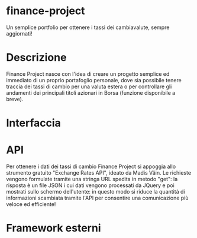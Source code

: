 # finance-project
Un semplice portfolio per ottenere i tassi dei cambiavalute, sempre aggiornati!

# Descrizione
Finance Project nasce con l'idea di creare un progetto semplice ed immediato di un proprio portafoglio personale, dove sia possibile tenere traccia dei tassi di cambio per una valuta estera o per controllare gli andamenti dei principali titoli azionari in Borsa (funzione disponibile a breve).

# Interfaccia

# API
Per ottenere i dati dei tassi di cambio Finance Project si appoggia allo strumento gratuito "Exchange Rates API", ideato da Madis Väin.
Le richieste vengono formulate tramite una stringa URL spedita in metodo "get": la risposta è un file JSON i cui dati vengono processati da JQuery e poi mostrati sullo schermo dell'utente: in questo modo si riduce la quantità di informazioni scambiata tramite l'API per consentire una comunicazione più veloce ed efficiente!

# Framework esterni
